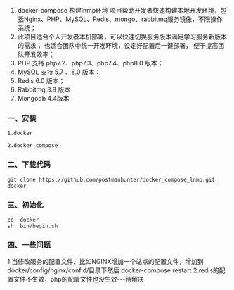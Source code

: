 1. docker-compose 构建lnmp环境 项目帮助开发者快速构建本地开发环境，包括Nginx、PHP、MySQL、Redis、mongo、rabbitmq服务镜像，不限操作系统；
2. 此项目适合个人开发者本机部署，可以快速切换服务版本满足学习服务新版本的需求； 也适合团队中统一开发环境，设定好配置后一键部署， 便于提高团队开发效率；
2. PHP 支持 php7.2、php7.3、php7.4、php8.0 版本；
3. MySQL 支持 5.7 、8.0 版本；
4. Redis 6.0 版本；
5. Rabbitmq 3.8 版本
6. Mongodb 4.4版本

### 一、安装

```
1.docker

2.docker-compose

```

### 二、下载代码

```
git clone https://github.com/postmanhunter/docker_compose_lnmp.git docker

```
### 三、初始化

```
cd  docker
sh  bin/begin.sh

```

### 四、一些问题
1.当修改服务的配置文件，比如NGINX增加一个站点的配置文件，增加到docker/config/nginx/conf.d/目录下然后  docker-compose restart
2.redis的配置文件不生效，php的配置文件也没生效---待解决


